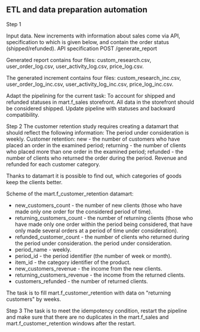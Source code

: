 ## ETL and data preparation automation
Step 1

Input data.
New increments with information about sales come via API, specification to which is given below, and contain the order status (shipped/refunded).
API specification
POST /generate_report

Generated report contains four files:
custom_research.csv,
user_order_log.csv,
user_activity_log.csv,
price_log.csv.

The generated increment contains four files:
custom_research_inc.csv,
user_order_log_inc.csv,
user_activity_log_inc.csv,
price_log_inc.csv.

Adapt the pipelining for the current task:
To account for shipped and refunded statuses in mart.f_sales storefront. All data in the storefront should be considered shipped.
Update pipeline with statuses and backward compatibility.

Step 2
The customer retention study requires creating a datamart that should reflect the following information:
The period under consideration is weekly.
Customer retention:
new - the number of customers who have placed an order in the examined period;
returning - the number of clients who placed more than one order in the examined period;
refunded - the number of clients who returned the order during the period.
Revenue and refunded for each customer category.

Thanks to datamart it is possible to find out, which categories of goods keep the clients better.

Scheme of the mart.f_customer_retention datamart:
- new_customers_count - the number of new clients (those who have made only one 
order for the considered period of time).
- returning_customers_count - the number of returning clients (those who have made only one order within the period being considered,
that have only made several orders at a period of time under consideration).
- refunded_customer_count - the number of clients who returned during the period under consideration. 
the period under consideration.
- period_name - weekly.
- period_id - the period identifier (the number of week or month).
- item_id - the category identifier of the product.
- new_customers_revenue - the income from the new clients.
- returning_customers_revenue - the income from the returned clients.
- customers_refunded - the number of returned clients. 

The task is to fill mart.f_customer_retention with data on "returning customers" by weeks.

Step 3
The task is to meet the idempotency condition, restart the pipeline and make sure that there are no duplicates in the mart.f_sales and mart.f_customer_retention windows after the restart.


